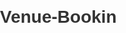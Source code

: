 # Venue-Bookin<!DOCTYPE html>
<html lang="en">
<head>
    <meta charset="UTF-8">
    <meta name="viewport" content="width=device-width, initial-scale=1.0">
    <title>Legae Garden Home - Venue Booking</title>
    <style>
        /* General Styles */
        body {
            font-family: 'Arial', sans-serif;
            margin: 0;
            padding: 0;
            color: #333;
            line-height: 1.6;
        }

        h1, h2, h3 {
            color: #2d2d2d;
            margin-bottom: 20px;
        }

        a {
            text-decoration: none;
            color: inherit;
        }

        /* Hero Section */
        .hero {
            background-image: url('https://source.unsplash.com/1600x900/?garden'); /* Replace with your image */
            background-size: cover;
            background-position: center;
            height: 100vh;
            display: flex;
            justify-content: center;
            align-items: center;
            text-align: center;
            color: white;
            position: relative;
        }

        .hero::before {
            content: '';
            position: absolute;
            top: 0;
            left: 0;
            right: 0;
            bottom: 0;
            background: rgba(0, 0, 0, 0.5); /* Dark overlay */
        }

        .hero-content {
            position: relative;
            z-index: 1;
        }

        .hero h1 {
            font-size: 48px;
            margin-bottom: 20px;
        }

        .hero p {
            font-size: 20px;
            margin-bottom: 30px;
        }

        .hero .btn {
            padding: 15px 30px;
            font-size: 18px;
            background-color: #28a745;
            color: white;
            border-radius: 6px;
            transition: background-color 0.3s ease;
        }

        .hero .btn:hover {
            background-color: #218838;
        }

        /* Features Section */
        .features {
            padding: 60px 20px;
            text-align: center;
            background-color: #f9f9f9;
        }

        .features h2 {
            font-size: 36px;
            margin-bottom: 40px;
        }

        .feature-grid {
            display: grid;
            grid-template-columns: repeat(auto-fit, minmax(250px, 1fr));
            gap: 20px;
        }

        .feature-item {
            background: white;
            padding: 20px;
            border-radius: 8px;
            box-shadow: 0 4px 10px rgba(0, 0, 0, 0.1);
        }

        .feature-item h3 {
            font-size: 24px;
            margin-bottom: 10px;
        }

        .feature-item p {
            font-size: 16px;
            color: #666;
        }

        /* Booking Calculator Section */
        .booking-calculator {
            padding: 60px 20px;
            text-align: center;
            background-color: white;
        }

        .booking-calculator h2 {
            font-size: 36px;
            margin-bottom: 40px;
        }

        .calculator-container {
            max-width: 500px;
            margin: 0 auto;
            background: #f9f9f9;
            padding: 30px;
            border-radius: 12px;
            box-shadow: 0 4px 10px rgba(0, 0, 0, 0.1);
        }

        .calculator-container label {
            font-size: 16px;
            color: #555;
            margin-bottom: 10px;
            display: block;
            text-align: left;
        }

        .calculator-container input, .calculator-container select {
            width: 100%;
            padding: 12px;
            margin-bottom: 20px;
            border: 1px solid #ccc;
            border-radius: 6px;
            font-size: 16px;
        }

        .calculator-container button {
            padding: 15px 30px;
            font-size: 18px;
            background-color: #007bff;
            color: white;
            border: none;
            border-radius: 6px;
            cursor: pointer;
            transition: background-color 0.3s ease;
        }

        .calculator-container button:hover {
            background-color: #0056b3;
        }

        .calculator-container h3 {
            font-size: 24px;
            margin-top: 20px;
        }

        /* Gallery Section */
        .gallery {
            padding: 60px 20px;
            text-align: center;
        }

        .gallery h2 {
            font-size: 36px;
            margin-bottom: 40px;
        }

        .gallery-grid {
            display: grid;
            grid-template-columns: repeat(auto-fit, minmax(250px, 1fr));
            gap: 20px;
        }

        .gallery img {
            width: 100%;
            border-radius: 8px;
            transition: transform 0.3s ease;
        }

        .gallery img:hover {
            transform: scale(1.05);
        }

        /* Contact Section */
        .contact {
            padding: 60px 20px;
            text-align: center;
            background-color: #f9f9f9;
        }

        .contact h2 {
            font-size: 36px;
            margin-bottom: 40px;
        }

        .contact-form {
            max-width: 600px;
            margin: 0 auto;
        }

        .contact-form input, .contact-form textarea {
            width: 100%;
            padding: 12px;
            margin: 10px 0;
            border: 1px solid #ccc;
            border-radius: 6px;
            font-size: 16px;
        }

        .contact-form button {
            padding: 15px 30px;
            font-size: 18px;
            background-color: #007bff;
            color: white;
            border: none;
            border-radius: 6px;
            cursor: pointer;
            transition: background-color 0.3s ease;
        }

        .contact-form button:hover {
            background-color: #0056b3;
        }

        /* Footer */
        .footer {
            background-color: #2d2d2d;
            color: white;
            text-align: center;
            padding: 20px;
        }

        .footer p {
            margin: 0;
        }
    </style>
</head>
<body>

    <!-- Hero Section -->
    <section class="hero">
        <div class="hero-content">
            <h1>Welcome to Legae Garden Home</h1>
            <p>Your perfect getaway for relaxation and events.</p>
            <a href="#booking" class="btn">Book Now</a>
        </div>
    </section>

    <!-- Features Section -->
    <section class="features">
        <h2>Our Features</h2>
        <div class="feature-grid">
            <div class="feature-item">
                <h3>Luxurious Apartments</h3>
                <p>Spacious and fully equipped with modern amenities.</p>
            </div>
            <div class="feature-item">
                <h3>Beautiful Garden</h3>
                <p>Perfect for outdoor events and relaxation.</p>
            </div>
            <div class="feature-item">
                <h3>Affordable Pricing</h3>
                <p>Competitive rates for all types of bookings.</p>
            </div>
        </div>
    </section>

    <!-- Booking Calculator Section -->
    <section class="booking-calculator">
        <h2>Booking Calculator</h2>
        <div class="calculator-container">
            <label for="people">Number of People:</label>
            <input type="number" id="people" value="10" min="1" step="1" placeholder="Enter number of people">

            <label for="apartments">Select Number of Apartments:</label>
            <select id="apartments">
                <option value="0">No Apartment</option>
                <option value="1">1 Apartment</option>
                <option value="2">2 Apartments</option>
            </select>

            <label for="days">Number of Days:</label>
            <input type="number" id="days" value="1" min="1" step="1" placeholder="Enter number of days">

            <button onclick="calculatePrice()">Calculate Total</button>
            <h3>Total Price: <span id="totalPrice">BWP 0</span></h3>
        </div>
    </section>

    <!-- Gallery Section -->
    <section class="gallery">
        <h2>Gallery</h2>
        <div class="gallery-grid">
            <img src="https://source.unsplash.com/400x300/?garden" alt="Garden">
            <img src="https://source.unsplash.com/400x300/?apartment" alt="Apartment">
            <img src="https://source.unsplash.com/400x300/?event" alt="Event">
        </div>
    </section>

    <!-- Contact Section -->
    <section class="contact">
        <h2>Contact Us</h2>
        <form class="contact-form">
            <input type="text" placeholder="Your Name" required>
            <input type="email" placeholder="Your Email" required>
            <textarea placeholder="Your Message" rows="5" required></textarea>
            <button type="submit">Send Message</button>
        </form>
    </section>

    <!-- Footer -->
    <footer class="footer">
        <p>&copy; 2023 Legae Garden Home. All rights reserved.</p>
    </footer>

    <!-- JavaScript for Booking Calculator -->
    <script>
        function calculatePrice() {
            const people = parseInt(document.getElementById('people').value);
            const apartments = parseInt(document.getElementById('apartments').value);
            const days = parseInt(document.getElementById('days').value);
            
            let basePricePerPerson = 100;
            let apartmentPrice = 0;
            let discount = 0;

            // Price for apartments
            if (apartments === 1) {
                apartmentPrice = 1000;
                discount = 400;
            } else if (apartments === 2) {
                apartmentPrice = 2000;
                discount = 800;
            }

            let totalPrice = (people * basePricePerPerson) + apartmentPrice - discount;
            totalPrice *= days;

            document.getElementById('totalPrice').innerText = "BWP " + totalPrice;
        }
    </script>

</body>
</html>g-Calculator
